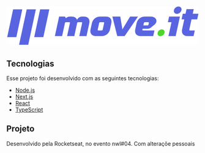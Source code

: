 <h1 align="center">
    <img alt="Moveit" title="Moveit" src="public/logo-full.svg" />
</h1>

## Tecnologias

Esse projeto foi desenvolvido com as seguintes tecnologias:

- [Node.js](https://nodejs.org/en/)
- [Next.js](https://nextjs.org/)
- [React](https://reactjs.org)
- [TypeScript](https://www.typescriptlang.org/)

## Projeto

Desenvolvido pela Rocketseat, no evento nwl#04. Com alteraçõe pessoais
